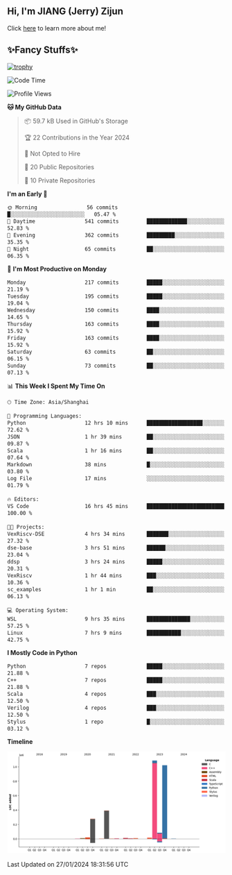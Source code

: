 ## Hi, I'm JIANG (Jerry) Zijun

Click [here](https://jzjerry.github.io/about/) to learn more about me!

## ✨Fancy Stuffs✨
[![trophy](https://github-profile-trophy.vercel.app/?username=jzjerry&theme=onedark)](https://github.com/ryo-ma/github-profile-trophy)
<!--START_SECTION:waka-->
![Code Time](http://img.shields.io/badge/Code%20Time-247%20hrs%2057%20mins-blue)

![Profile Views](http://img.shields.io/badge/Profile%20Views-1-blue)

**🐱 My GitHub Data** 

> 📦 59.7 kB Used in GitHub's Storage 
 > 
> 🏆 22 Contributions in the Year 2024
 > 
> 🚫 Not Opted to Hire
 > 
> 📜 20 Public Repositories 
 > 
> 🔑 10 Private Repositories 
 > 
**I'm an Early 🐤** 

```text
🌞 Morning                56 commits          █░░░░░░░░░░░░░░░░░░░░░░░░   05.47 % 
🌆 Daytime                541 commits         █████████████░░░░░░░░░░░░   52.83 % 
🌃 Evening                362 commits         █████████░░░░░░░░░░░░░░░░   35.35 % 
🌙 Night                  65 commits          ██░░░░░░░░░░░░░░░░░░░░░░░   06.35 % 
```
📅 **I'm Most Productive on Monday** 

```text
Monday                   217 commits         █████░░░░░░░░░░░░░░░░░░░░   21.19 % 
Tuesday                  195 commits         █████░░░░░░░░░░░░░░░░░░░░   19.04 % 
Wednesday                150 commits         ████░░░░░░░░░░░░░░░░░░░░░   14.65 % 
Thursday                 163 commits         ████░░░░░░░░░░░░░░░░░░░░░   15.92 % 
Friday                   163 commits         ████░░░░░░░░░░░░░░░░░░░░░   15.92 % 
Saturday                 63 commits          ██░░░░░░░░░░░░░░░░░░░░░░░   06.15 % 
Sunday                   73 commits          ██░░░░░░░░░░░░░░░░░░░░░░░   07.13 % 
```


📊 **This Week I Spent My Time On** 

```text
🕑︎ Time Zone: Asia/Shanghai

💬 Programming Languages: 
Python                   12 hrs 10 mins      ██████████████████░░░░░░░   72.62 % 
JSON                     1 hr 39 mins        ██░░░░░░░░░░░░░░░░░░░░░░░   09.87 % 
Scala                    1 hr 16 mins        ██░░░░░░░░░░░░░░░░░░░░░░░   07.64 % 
Markdown                 38 mins             █░░░░░░░░░░░░░░░░░░░░░░░░   03.80 % 
Log File                 17 mins             ░░░░░░░░░░░░░░░░░░░░░░░░░   01.79 % 

🔥 Editors: 
VS Code                  16 hrs 45 mins      █████████████████████████   100.00 % 

🐱‍💻 Projects: 
VexRiscv-DSE             4 hrs 34 mins       ███████░░░░░░░░░░░░░░░░░░   27.32 % 
dse-base                 3 hrs 51 mins       ██████░░░░░░░░░░░░░░░░░░░   23.04 % 
ddsp                     3 hrs 24 mins       █████░░░░░░░░░░░░░░░░░░░░   20.31 % 
VexRiscv                 1 hr 44 mins        ███░░░░░░░░░░░░░░░░░░░░░░   10.36 % 
sc_examples              1 hr 1 min          ██░░░░░░░░░░░░░░░░░░░░░░░   06.13 % 

💻 Operating System: 
WSL                      9 hrs 35 mins       ██████████████░░░░░░░░░░░   57.25 % 
Linux                    7 hrs 9 mins        ███████████░░░░░░░░░░░░░░   42.75 % 
```

**I Mostly Code in Python** 

```text
Python                   7 repos             █████░░░░░░░░░░░░░░░░░░░░   21.88 % 
C++                      7 repos             █████░░░░░░░░░░░░░░░░░░░░   21.88 % 
Scala                    4 repos             ███░░░░░░░░░░░░░░░░░░░░░░   12.50 % 
Verilog                  4 repos             ███░░░░░░░░░░░░░░░░░░░░░░   12.50 % 
Stylus                   1 repo              █░░░░░░░░░░░░░░░░░░░░░░░░   03.12 % 
```



**Timeline**

![Lines of Code chart](https://raw.githubusercontent.com/Jzjerry/Jzjerry/main/assets/bar_graph.png)


 Last Updated on 27/01/2024 18:31:56 UTC
<!--END_SECTION:waka-->
